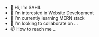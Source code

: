 - 👋 Hi, I’m SAHIL 
- 👀 I’m interested in Website Development
- 🌱 I’m currently learning MERN stack
- 💞️ I’m looking to collaborate on ...
- 📫 How to reach me ...

<!---
sahil-au7/sahil-au7 is a ✨ special ✨ repository because its `README.md` (this file) appears on your GitHub profile.
You can click the Preview link to take a look at your changes.
--->
